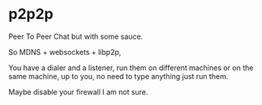 # p2p2p
Peer To Peer Chat but with some sauce.


So MDNS + websockets + libp2p, 

You have a dialer and a listener, run them on different machines or on the same machine, up to you, no need to type anything just run them.

Maybe disable your firewall I am not sure.
